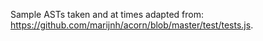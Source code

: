 Sample ASTs taken and at times adapted from: https://github.com/marijnh/acorn/blob/master/test/tests.js.
